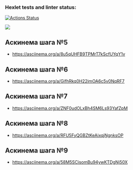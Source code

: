 ### Hexlet tests and linter status:
[![Actions Status](https://github.com/Chepa/php-project-45/actions/workflows/hexlet-check.yml/badge.svg)](https://github.com/Chepa/php-project-45/actions)

<img src="https://api.codeclimate.com/v1/badges/66a38979f679739e0674/maintainability" />

## Аскинема шага №5
- https://asciinema.org/a/8u5qUHFB9TPMrT7kScfUYqY1v

## Аскинема шага №6
- https://asciinema.org/a/GifhRkq0H22imOA6c5v0NqRF7

## Аскинема шага №7
- https://asciinema.org/a/ZNF0udOLxBh4SM6Ls93YafZpM

## Аскинема шага №8
- https://asciinema.org/a/RFU5FyQGBZtKeAixqjNgnksOP

## Аскинема шага №9
- https://asciinema.org/a/58M5SCisomBu94ywKTDgNj50X